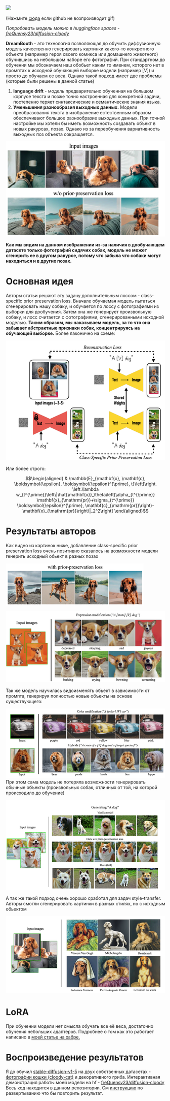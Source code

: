 ![](https://github.com/freQuensy23-coder/stablediff-dreambooth/blob/main/images/animation1.gif?raw=true)

(Нажмите [сюда](https://giphy.com/gifs/0h8BstKmNNgtrvZ7w5/fullscreen) если github не возпроизводит gif)

_Попробовать модель можно в huggingface spaces - [freQuensy23/diffusion-cloody](https://huggingface.co/freQuensy23/diffusion-cloody)_

**DreamBooth** - это технология позволяющая  до обучить диффузионную модель качественно генерировать картинки какого-то конкретного объекта (например героя своего комикса или домашнего животного) обучившись на небольшом наборе его фотографий.
При стандартном до обучении мы обозначаем наш обобьет каким то именем, которого  нет в промптах к исходной обучающей выборке модели (например \[V\]) и просто до обучаем ее веса.
Однако такой подход имеет две проблемы (которые были решены в данной статье)
1. **language drift** - модель предварительно обученная на большом корпусе текста и позже точно настроенная для конкретной задачи, постепенно теряет синтаксические и семантические знания языка. 
2. **Уменьшения разнообразия выходных данных.** Модели преобразования текста в изображение естественным образом обеспечивают большое разнообразие выходных данных. При точной настройке мы хотели бы иметь возможность создавать объект в новых ракурсах, позах. Однако из за переобучения вариативность выходных поз объекта сокращается.

![](https://github.com/freQuensy23-coder/stablediff-dreambooth/blob/main/images/Pasted%20image%2020230825160512.png?raw=true)

**Как мы видим на данном изображении из-за наличия в дообучающем датасете только фотографий сидячих собак, модель не может сгенерить ее в другом ракурсе, потому что забыла что собаки могут находиться и в других позах.** 

# Основная идея
Авторы статьи решают эту задачу дополнительным лоссом - class-specific prior preservation loss. Вначале обучаемая модель пытаться сгенерировать нашу собаку, и обучается по лоссу с фотографиями из выборки для дообучения. Затем она же генерирует произвольную собаку, и лосс считается с фотографиями, сгенерированными 
исходной моделью. **Таким образом, мы наказываем модель, за то что она забывает абстрактные признаки собак, концентрируясь на обучающей выборке.** Более лаконично на схеме:

![](https://github.com/freQuensy23-coder/stablediff-dreambooth/blob/main/images/Pasted%20image%2020230826014413.png?raw=true)

Или более строго:

```math
\begin{aligned}
& \mathbb{E}_{\mathbf{x}, \mathbf{c}, \boldsymbol{\epsilon}, \boldsymbol{\epsilon}^{\prime}, t}\left[\right.  \left.\lambda w_{t^{\prime}}\left\|\hat{\mathbf{x}}_\theta\left(\alpha_{t^{\prime}} \mathbf{x}_{\mathrm{pr}}+\sigma_{t^{\prime}} \boldsymbol{\epsilon}^{\prime}, \mathbf{c}_{\mathrm{pr}}\right)-\mathbf{x}_{\mathrm{pr}}\right\|_2^2\right]
\end{aligned}
```

# Результаты авторов
Как видно из картинок ниже, добавление class-specific prior preservation loss очень позитивно сказалось на возможности модели генерить исходный обьект в разных позах

![](https://github.com/freQuensy23-coder/stablediff-dreambooth/blob/main/images/Pasted%20image%2020230826022559.png?raw=true)

![](https://github.com/freQuensy23-coder/stablediff-dreambooth/blob/main/images/Pasted%20image%2020230826022737.png?raw=true)

Так же модель научилась видоизменять обьект в зависимости от промпта, генерируя полностью новые объекты на основе существующего:

![](https://github.com/freQuensy23-coder/stablediff-dreambooth/blob/main/images/Pasted%20image%2020230826023753.png?raw=true)
При этом сама модель не потеряла возможности генерировать обычные объекты (произвольных собак, отличных от той, на которой происходило до обучение)

![](https://github.com/freQuensy23-coder/stablediff-dreambooth/blob/main/images/Pasted%20image%2020230826113847.png?raw=true)

А так же такой подход очень хорошо сработал для задач style-transfer. Авторы смогли сгенерировать картинки в разных стилях, но с исходным обьектом

![](https://github.com/freQuensy23-coder/stablediff-dreambooth/blob/main/images/Pasted%20image%2020230826120014.png?raw=true)

# LoRA
При обучении модели нет смысла обучать все её веса, достаточно обучения небольших адаптеров. Подробнее о том как это работает написано в [моей статье на хабре.](https://habr.com/ru/articles/747534/)
# Воспроизведение результатов
Я до обучил [stable-diffusion-v1-5](https://huggingface.co/runwayml/stable-diffusion-v1-5) на двух собственных датасетах - [фотографии кошки (cloody-cat)](https://huggingface.co/datasets/freQuensy23/cloody-cat) и декоративного гриба.  Интерактивная демонстрация работы моей модели на hf -  [freQuensy23/diffusion-cloody](https://huggingface.co/freQuensy23/diffusion-cloody)
Весь код находится в данном репозитории. См [инструкцию](https://github.com/freQuensy23-coder/stablediff-dreambooth/edit/main/README.md) по развертыванию что бы повторить результат. 
